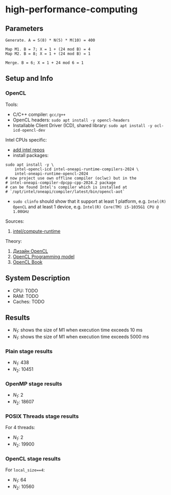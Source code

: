 # high-performance-computing

## Parameters

```
Generate. A = S(8) * N(5) * M(10) = 400

Map M1. B = 7; X = 1 + (24 mod B) = 4
Map M2. B = 8; X = 1 + (24 mod B) = 1

Merge. B = 6; X = 1 + 24 mod 6 = 1
```

## Setup and Info

### OpenCL

Tools:

- C/C++ compiler: `gcc/g++`
- OpenCL headers: `sudo apt install -y opencl-headers`
- Installable Client Driver (ICD), shared library: `sudo apt install -y ocl-icd-opencl-dev`

Intel CPUs specific:

- [add intel repos](http://web.archive.org/web/20240901232236/https://www.intel.com/content/www/us/en/developer/tools/oneapi/base-toolkit-download.html)
- install packages:

```
sudo apt install -y \
    intel-opencl-icd intel-oneapi-runtime-compilers-2024 \
    intel-oneapi-runtime-opencl-2024
# now project use own offline compiler (oclwc) but in the
# intel-oneapi-compiler-dpcpp-cpp-2024.2 package
# can be found Intel's compiler which is installed at
# `/opt/intel/oneapi/compiler/latest/bin/opencl-aot`
```

- `sudo clinfo` should show that it support at least 1 platform, e.g. `Intel(R) OpenCL` and at least 1 device, e.g. `Intel(R) Core(TM) i5-1035G1 CPU @ 1.00GHz`

Sources:

1. [intel/compute-runtime](https://github.com/intel/compute-runtime)

Theory:

1. [Дизайн OpenCL](http://opencl.ru/design)
2. [OpenCL Programming model](https://github.com/KhronosGroup/OpenCL-Guide/blob/main/chapters/opencl_programming_model.md)
3. [OpenCL Book](https://fixstars.github.io/opencl-book/opencl-book/basic-opencl/basic-program-flow.html)

## System Description

- CPU: TODO
- RAM: TODO
- Caches: TODO

## Results

- $N_1$: shows the size of M1 when execution time exceeds 10 ms
- $N_1$: shows the size of M1 when execution time exceeds 5000 ms

### Plain stage results

- $N_1$: 438
- $N_2$: 10451

### OpenMP stage results

- $N_1$: 2
- $N_2$: 18607

### POSIX Threads stage results

For 4 threads:

- $N_1$: 2
- $N_2$: 19900

### OpenCL stage results

For `local_size==4`:

- $N_1$: 64
- $N_2$: 10560

